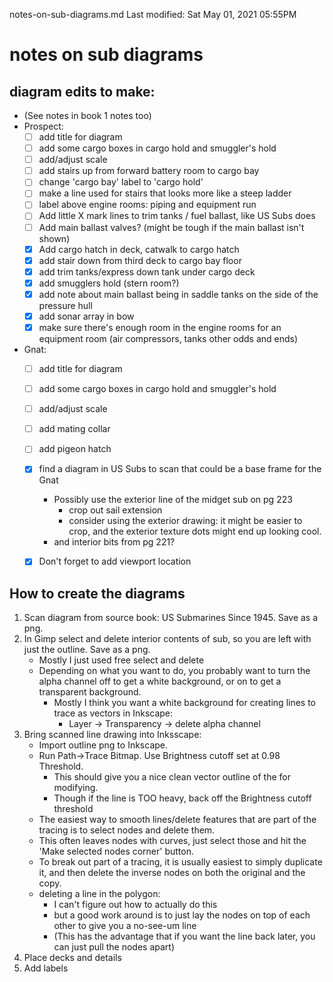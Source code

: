 notes-on-sub-diagrams.md
Last modified: Sat May 01, 2021  05:55PM


# notes on sub diagrams

## diagram edits to make:
* (See notes in book 1 notes too)
* Prospect:
	* [ ] add title for diagram
	* [ ] add some cargo boxes in cargo hold and smuggler's hold
	* [ ] add/adjust scale
	* [ ] add stairs up from forward battery room to cargo bay
	* [ ] change 'cargo bay' label to 'cargo hold'
	* [ ] make a line used for stairs that looks more like a steep ladder
	* [ ] label above engine rooms: piping and equipment run
	* [ ] Add little X mark lines to trim tanks / fuel ballast, like US Subs does
	* [ ] Add main ballast valves? (might be tough if the main ballast isn't shown)
	* [X] Add cargo hatch in deck, catwalk to cargo hatch
	* [X] add stair down from third deck to cargo bay floor
	* [X] add trim tanks/express down tank under cargo deck
	* [X] add smugglers hold (stern room?)
	* [X] add note about main ballast being in saddle tanks on the side of the pressure hull
	* [X] add sonar array in bow
	* [X] make sure there's enough room in the engine rooms for an equipment room (air compressors, tanks other odds and ends)
* Gnat:
	* [ ] add title for diagram
	* [ ] add some cargo boxes in cargo hold and smuggler's hold
	* [ ] add/adjust scale
	* [ ] add mating collar
	* [ ] add pigeon hatch
	* [X] find a diagram in US Subs to scan that could be a base frame for the Gnat
		* Possibly use the exterior line of the midget sub on pg 223
			* crop out sail extension
			* consider using the exterior drawing: it might be easier to crop, and the exterior texture dots might end up looking cool.
		* and interior bits from pg 221?
	* [X] Don't forget to add viewport location



## How to create the diagrams
1. Scan diagram from source book: US Submarines Since 1945. Save as a png.
2. In Gimp select and delete interior contents of sub, so you are left with just the outline. Save as a png.
	* Mostly I just used free select and delete
	* Depending on what you want to do, you probably want to turn the alpha channel off to get a white background, or on to get a transparent background.
		* Mostly I think you want a white background for creating lines to trace as vectors in Inkscape:
			* Layer -> Transparency -> delete alpha channel
3. Bring scanned line drawing into Inksscape:
	* Import outline png to Inkscape. 
	* Run Path->Trace Bitmap. Use Brightness cutoff set at 0.98 Threshold. 
		* This should give you a nice clean vector outline of the for modifying.
		* Though if the line is TOO heavy, back off the Brightness cutoff threshold
	* The easiest way to smooth lines/delete features that are part of the tracing is to select nodes and delete them.
	* This often leaves nodes with curves, just select those and hit the 'Make selected nodes corner' button.
	* To break out part of a tracing, it is usually easiest to simply duplicate it, and then delete the inverse nodes on both the original and the copy.
	* deleting a line in the polygon:
		* I can't figure out how to actually do this
		* but a good work around is to just lay the nodes on top of each other to give you a no-see-um line
		* (This has the advantage that if you want the line back later, you can just pull the nodes apart)
4. Place decks and details
5. Add labels



